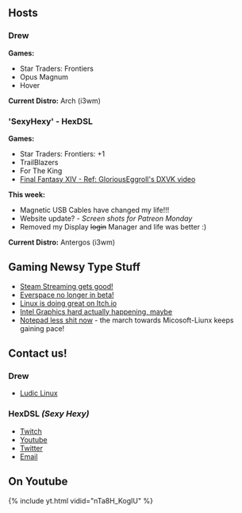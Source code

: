 ## Hosts

### Drew

**Games:**
* Star Traders: Frontiers
* Opus Magnum
* Hover

**Current Distro:** Arch (i3wm)

### 'SexyHexy' - HexDSL 

**Games:** 
* Star Traders: Frontiers: +1
* TrailBlazers
* For The King
* [Final Fantasy XIV - Ref: GloriousEggroll's DXVK video](https://www.youtube.com/watch?v=gvZ630gOh4I&t=0s)

**This week:** 
* Magnetic USB Cables have changed my life!!!
* Website update? - *Screen shots for Patreon Monday*
* Removed my Display ~~login~~ Manager and life was better :) 

**Current Distro:** Antergos (i3wm)

## Gaming Newsy Type Stuff

* [Steam Streaming gets good!](https://www.gamingonlinux.com/articles/valve-have-announced-the-steam-link-app-and-the-steam-video-app-updated.11741)
* [Everspace no longer in beta!](https://store.steampowered.com/app/396750/EVERSPACE/)
* [Linux is doing great on Itch.io](https://www.gamingonlinux.com/articles/sounds-like-linux-game-downloads-are-popular-on-game-store-itch.11749)
* [Intel Graphics hard actually happening, maybe](http://www.pcgamer.com/early-rumors-point-to-intel-unveiling-a-discrete-graphics-card-at-ces-2019)
* [Notepad less shit now](https://www.phoronix.com/scan.php?page=news_item&px=Notepad-Linux-Line-Endings) - the march towards Micosoft-Liunx keeps gaining pace!

## Contact us!

### Drew

* [Ludic Linux](http://ludiclinux.com/)


### HexDSL *(Sexy Hexy)*

* [Twitch](http://twitch.tv/hexdsl)
* [Youtube](http://youtube.com/user/hexdsl)
* [Twitter](https://twitter.com/HexDSL)
* [Email](mailto:hexdsl@protonmail.com)

## On Youtube
{% include yt.html vidid="nTa8H_KogIU" %}
